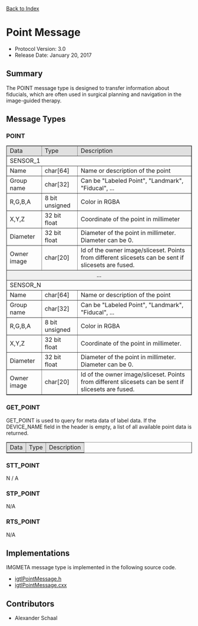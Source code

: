 [Back to Index](/Documents/Protocol/index.md)

Point Message
=============

- Protocol Version: 3.0
- Release Date: January 20, 2017

## Summary

The POINT message type is designed to transfer information about fiducials, which are often used in surgical planning and navigation in the image-guided therapy.

## Message Types

### POINT
<table border="1" cellpadding="5" cellspacing="0" align="center">

<tbody><tr>
<td style="background:#e0e0e0;"> Data
</td><td style="background:#e0e0e0;"> Type
</td><td style="background:#e0e0e0;"> Description
</td></tr>
<tr>
<td colspan="3" align="left">SENSOR_1
</td></tr>
<tr>
<td align="left"> Name
</td><td align="left"> char[64]
</td><td align="left"> Name or description of the point
</td></tr>
<tr>
<td align="left"> Group name
</td><td align="left"> char[32]
</td><td align="left"> Can be "Labeled Point", "Landmark", "Fiducal", ...
</td></tr>
<tr>
<td align="left"> R,G,B,A
</td><td align="left"> 8 bit unsigned
</td><td align="left"> Color in RGBA
</td></tr>
<tr>
<td align="left"> X,Y,Z
</td><td align="left"> 32 bit float
</td><td align="left"> Coordinate of the point in millimeter
</td></tr>
<tr>
<td align="left"> Diameter
</td><td align="left"> 32 bit float
</td><td align="left"> Diameter of the point in millimeter. Diameter can be 0.
</td></tr>
<tr>
<td align="left"> Owner image
</td><td align="left"> char[20]
</td><td align="left"> Id of the owner image/sliceset. Points from different slicesets can be sent if slicesets are fused.
</td></tr>
<tr>
<td colspan="3" align="center" style="background:#f0f0f0;"> ...
</td></tr>
<tr>
<td colspan="3" align="left">SENSOR_N
</td></tr>
<tr>
<td align="left"> Name
</td><td align="left"> char[64]
</td><td align="left"> Name or description of the point
</td></tr>
<tr>
<td align="left"> Group name
</td><td align="left"> char[32]
</td><td align="left"> Can be "Labeled Point", "Landmark", "Fiducal", ...
</td></tr>
<tr>
<td align="left"> R,G,B,A
</td><td align="left"> 8 bit unsigned
</td><td align="left"> Color in RGBA
</td></tr>
<tr>
<td align="left"> X,Y,Z
</td><td align="left"> 32 bit float
</td><td align="left"> Coordinate of the point in millimeter.
</td></tr>
<tr>
<td align="left"> Diameter
</td><td align="left"> 32 bit float
</td><td align="left"> Diameter of the point in millimeter. Diameter can be 0.
</td></tr>
<tr>
<td align="left"> Owner image
</td><td align="left"> char[20]
</td><td align="left"> Id of the owner image/sliceset. Points from different slicesets can be sent if slicesets are fused.
</td></tr>
</tbody></table>


### GET_POINT

GET_POINT is used to query for meta data of label data. If the DEVICE_NAME field in the header is empty, a list of all available point data is returned.

<table border="1" cellpadding="5" cellspacing="0" align="center">

<tbody><tr>
<td style="background:#e0e0e0;"> Data
</td><td style="background:#e0e0e0;"> Type
</td><td style="background:#e0e0e0;"> Description
</td></tr>
</tbody></table>


### STT_POINT

N / A

### STP_POINT

N/A


### RTS_POINT

N/A

## Implementations

IMGMETA message type is implemented in the following source code.

* [igtlPointMessage.h](/Source/igtlPointMessage.h)
* [igtlPointMessage.cxx](/Source/igtlPointMessage.cxx)

## Contributors

* Alexander Schaal


